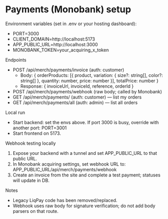 # Payments (Monobank) setup

Environment variables (set in .env or your hosting dashboard):

- PORT=3000
- CLIENT_DOMAIN=http://localhost:5173
- APP_PUBLIC_URL=http://localhost:3000
- MONOBANK_TOKEN=your_acquiring_x_token

Endpoints

- POST /api/merch/payments/invoice (auth: customer)
  - Body: { orderProducts: [{ product, variation: { size?: string[], color?: string[] }, quantity: number, price: number }], totalPrice: number }
  - Response: { invoiceUrl, invoiceId, reference, orderId }
- POST /api/merch/payments/webhook (raw body; called by Monobank)
- GET /api/merch/payments/ (auth: customer) — list my orders
- GET /api/merch/payments/all (auth: admin) — list all orders

Local run

- Start backend: set the envs above. If port 3000 is busy, override with another port: PORT=3001
- Start frontend on 5173.

Webhook testing locally

1. Expose your backend with a tunnel and set APP_PUBLIC_URL to that public URL.
2. In Monobank acquiring settings, set webhook URL to: APP_PUBLIC_URL/api/merch/payments/webhook
3. Create an invoice from the site and complete a test payment; statuses will update in DB.

Notes

- Legacy LiqPay code has been removed/replaced.
- Webhook uses raw body for signature verification; do not add body parsers on that route.
